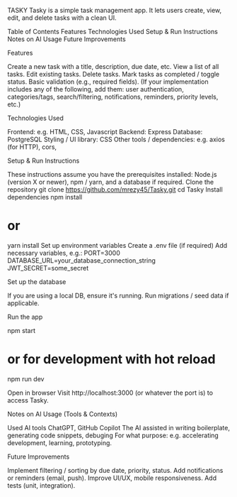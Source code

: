 TASKY
Tasky is a simple task management app. It lets users create, view, edit, and delete tasks with a clean UI.

Table of Contents
Features
Technologies Used
Setup & Run Instructions
Notes on AI Usage
Future Improvements

Features

Create a new task with a title, description, due date, etc.
View a list of all tasks.
Edit existing tasks.
Delete tasks.
Mark tasks as completed / toggle status.
Basic validation (e.g., required fields).
(If your implementation includes any of the following, add them: user authentication, categories/tags, search/filtering, notifications, reminders, priority levels, etc.)

Technologies Used

Frontend: e.g. HTML, CSS, Javascript
Backend: Express 
Database: PostgreSQL
Styling / UI library: CSS 
Other tools / dependencies: e.g. axios (for HTTP), cors, 

Setup & Run Instructions

These instructions assume you have the prerequisites installed: Node.js (version X or newer), npm / yarn, and a database if required.
Clone the repository
git clone https://github.com/mrezy45/Tasky.git
cd Tasky
Install dependencies
npm install
# or
yarn install
Set up environment variables
Create a .env file (if required)
Add necessary variables, e.g.:
PORT=3000
DATABASE_URL=your_database_connection_string
JWT_SECRET=some_secret

Set up the database

If you are using a local DB, ensure it's running.
Run migrations / seed data if applicable.

Run the app

npm start
# or for development with hot reload
npm run dev


Open in browser
Visit http://localhost:3000 (or whatever the port is) to access Tasky.

Notes on AI Usage (Tools & Contexts)

Used AI tools ChatGPT, GitHub Copilot
The AI assisted in writing boilerplate, generating code snippets, debuging
For what purpose: e.g. accelerating development, learning, prototyping.

Future Improvements

Implement filtering / sorting by due date, priority, status.
Add notifications or reminders (email, push).
Improve UI/UX, mobile responsiveness.
Add tests (unit, integration).
